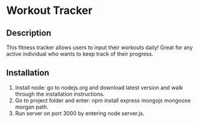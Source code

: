 # Workout Tracker

## Description 

This fitness tracker allows users to input their workouts daily! Great for any active individual who wants to keep track of their progress.

## Installation

1. Install node: go to nodejs.org and download latest version and walk through the installation instructions.
2. Go to project folder and enter: npm install express mongojs mongoose morgan path.
3. Run server on port 3000 by entering node server.js.


